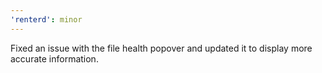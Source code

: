 ```yaml
---
'renterd': minor
---
```


Fixed an issue with the file health popover and updated it to display more accurate information.

